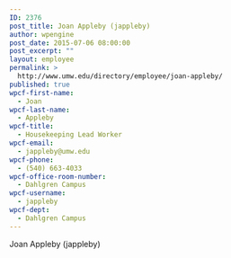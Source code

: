 ```yaml
---
ID: 2376
post_title: Joan Appleby (jappleby)
author: wpengine
post_date: 2015-07-06 08:00:00
post_excerpt: ""
layout: employee
permalink: >
  http://www.umw.edu/directory/employee/joan-appleby/
published: true
wpcf-first-name:
  - Joan
wpcf-last-name:
  - Appleby
wpcf-title:
  - Housekeeping Lead Worker
wpcf-email:
  - jappleby@umw.edu
wpcf-phone:
  - (540) 663-4033
wpcf-office-room-number:
  - Dahlgren Campus
wpcf-username:
  - jappleby
wpcf-dept:
  - Dahlgren Campus
---
```

Joan Appleby (jappleby)